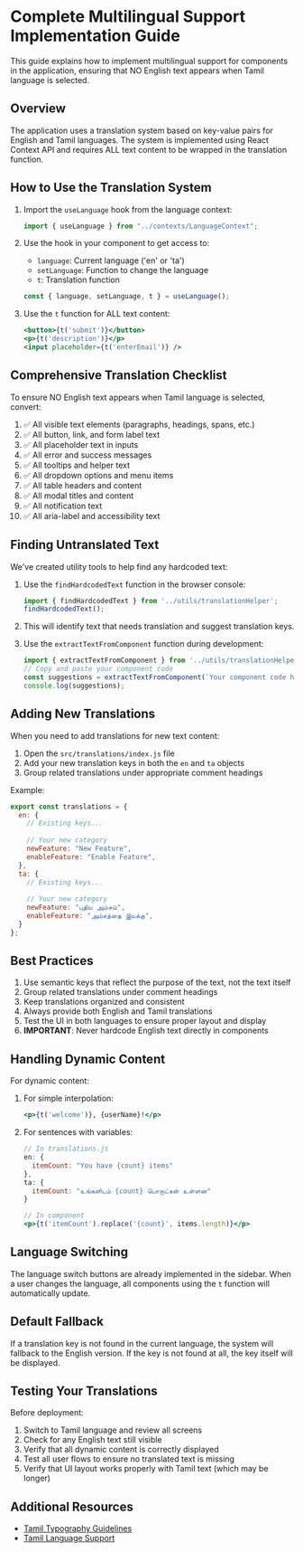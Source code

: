 # Complete Multilingual Support Implementation Guide

This guide explains how to implement multilingual support for components in the application, ensuring that NO English text appears when Tamil language is selected.

## Overview

The application uses a translation system based on key-value pairs for English and Tamil languages. The system is implemented using React Context API and requires ALL text content to be wrapped in the translation function.

## How to Use the Translation System

1. Import the `useLanguage` hook from the language context:
   ```jsx
   import { useLanguage } from "../contexts/LanguageContext";
   ```

2. Use the hook in your component to get access to:
   - `language`: Current language ('en' or 'ta')
   - `setLanguage`: Function to change the language
   - `t`: Translation function

   ```jsx
   const { language, setLanguage, t } = useLanguage();
   ```

3. Use the `t` function for ALL text content:
   ```jsx
   <button>{t('submit')}</button>
   <p>{t('description')}</p>
   <input placeholder={t('enterEmail')} />
   ```

## Comprehensive Translation Checklist

To ensure NO English text appears when Tamil language is selected, convert:

1. ✅ All visible text elements (paragraphs, headings, spans, etc.)
2. ✅ All button, link, and form label text
3. ✅ All placeholder text in inputs
4. ✅ All error and success messages
5. ✅ All tooltips and helper text
6. ✅ All dropdown options and menu items
7. ✅ All table headers and content
8. ✅ All modal titles and content
9. ✅ All notification text
10. ✅ All aria-label and accessibility text

## Finding Untranslated Text

We've created utility tools to help find any hardcoded text:

1. Use the `findHardcodedText` function in the browser console:
   ```js
   import { findHardcodedText } from '../utils/translationHelper';
   findHardcodedText();
   ```

2. This will identify text that needs translation and suggest translation keys.

3. Use the `extractTextFromComponent` function during development:
   ```js
   import { extractTextFromComponent } from '../utils/translationHelper';
   // Copy and paste your component code
   const suggestions = extractTextFromComponent(`Your component code here`);
   console.log(suggestions);
   ```

## Adding New Translations

When you need to add translations for new text content:

1. Open the `src/translations/index.js` file
2. Add your new translation keys in both the `en` and `ta` objects
3. Group related translations under appropriate comment headings

Example:
```js
export const translations = {
  en: {
    // Existing keys...
    
    // Your new category
    newFeature: "New Feature",
    enableFeature: "Enable Feature",
  },
  ta: {
    // Existing keys...
    
    // Your new category
    newFeature: "புதிய அம்சம்",
    enableFeature: "அம்சத்தை இயக்கு",
  }
};
```

## Best Practices

1. Use semantic keys that reflect the purpose of the text, not the text itself
2. Group related translations under comment headings
3. Keep translations organized and consistent
4. Always provide both English and Tamil translations
5. Test the UI in both languages to ensure proper layout and display
6. **IMPORTANT**: Never hardcode English text directly in components

## Handling Dynamic Content

For dynamic content:

1. For simple interpolation:
   ```jsx
   <p>{t('welcome')}, {userName}!</p>
   ```

2. For sentences with variables:
   ```jsx
   // In translations.js
   en: {
     itemCount: "You have {count} items"
   },
   ta: {
     itemCount: "உங்களிடம் {count} பொருட்கள் உள்ளன"
   }

   // In component
   <p>{t('itemCount').replace('{count}', items.length)}</p>
   ```

## Language Switching

The language switch buttons are already implemented in the sidebar. When a user changes the language, all components using the `t` function will automatically update.

## Default Fallback

If a translation key is not found in the current language, the system will fallback to the English version. If the key is not found at all, the key itself will be displayed.

## Testing Your Translations

Before deployment:

1. Switch to Tamil language and review all screens
2. Check for any English text still visible
3. Verify that all dynamic content is correctly displayed
4. Test all user flows to ensure no translated text is missing
5. Verify that UI layout works properly with Tamil text (which may be longer)

## Additional Resources

- [Tamil Typography Guidelines](https://www.unicode.org/charts/PDF/U0B80.pdf)
- [Tamil Language Support](https://en.wikipedia.org/wiki/Tamil_script) 